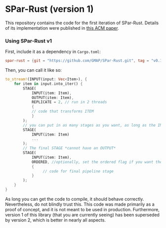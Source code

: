 # SPar-Rust (version 1)

This repository contains the code for the first iteration of SPar-Rust.
Details of its implementation were published in [this ACM paper](https://dl.acm.org/doi/10.1145/3624309.3624320).

### Using SPar-Rust v1

First, include it as a dependency in `Cargo.toml`:

```toml
spar-rust = {git = "https://github.com/GMAP/SPar-Rust.git", tag = "v0.1.0" }
```

Then, you can call it like so:

```rust
to_stream!(INPUT(input: Vec<Item>), {
    for item in input.into_iter() {
        STAGE(
            INPUT(item: Item),
            OUTPUT(item: Item),
            REPLICATE = 2, // run in 2 threads
            {
            // code that transforms ITEM
            }
        );
        // you can put in as many stages as you want, as long as the INPUTs and OUTPUTs all line up
        STAGE(
            INPUT(item: Item)
            ...
        );
        // The final STAGE *cannot have an OUTPUT*
        STAGE(
            INPUT(item: Item),
            ORDERED, //optionally, set the ordered flag if you want the result to have the same order as the original input
            {
                 // code for final pipeline stage
            }
        );
    }
}
```

As long you can get the code to compile, it should behave correctly. Nevertheless, do not blindly trust this.
This code was made primarily as a proof of concept, and it is not meant to be used in production. Furthermore,
version 1 of this library (that you are currently seeing) has been superseded by version 2, which is better in
nearly all aspects.
